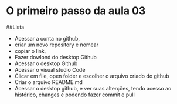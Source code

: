 # O primeiro passo da aula 03

##Lista

- Acessar a conta no github,
- criar um novo repository e nomear
- copiar o link, 
- Fazer dowlond do desktop Github
- Acessar o desktop Github 
- Acessar o visual studio Code
- Clicar em file, open folder e escolher o arquivo criado do github
- Criar o arquivo README.md
- Acessar o desktop github, e ver suas alterções, tendo acesso ao histórico, changes e podendo fazer commit e pull

